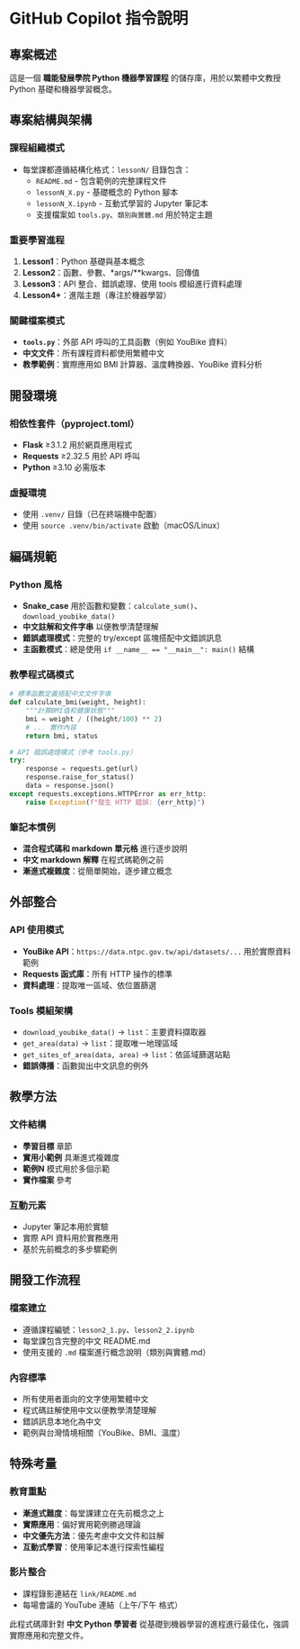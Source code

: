 # GitHub Copilot 指令說明

## 專案概述
這是一個 **職能發展學院 Python 機器學習課程** 的儲存庫，用於以繁體中文教授 Python 基礎和機器學習概念。

## 專案結構與架構

### 課程組織模式
- 每堂課都遵循結構化格式：`lessonN/` 目錄包含：
  - `README.md` - 包含範例的完整課程文件
  - `lessonN_X.py` - 基礎概念的 Python 腳本
  - `lessonN_X.ipynb` - 互動式學習的 Jupyter 筆記本
  - 支援檔案如 `tools.py`、`類別與實體.md` 用於特定主題

### 重要學習進程
1. **Lesson1**：Python 基礎與基本概念
2. **Lesson2**：函數、參數、*args/**kwargs、回傳值
3. **Lesson3**：API 整合、錯誤處理、使用 tools 模組進行資料處理
4. **Lesson4+**：進階主題（專注於機器學習）

### 關鍵檔案模式
- **`tools.py`**：外部 API 呼叫的工具函數（例如 YouBike 資料）
- **中文文件**：所有課程資料都使用繁體中文
- **教學範例**：實際應用如 BMI 計算器、溫度轉換器、YouBike 資料分析

## 開發環境

### 相依性套件（pyproject.toml）
- **Flask** ≥3.1.2 用於網頁應用程式
- **Requests** ≥2.32.5 用於 API 呼叫
- **Python** ≥3.10 必需版本

### 虛擬環境
- 使用 `.venv/` 目錄（已在終端機中配置）
- 使用 `source .venv/bin/activate` 啟動（macOS/Linux）

## 編碼規範

### Python 風格
- **Snake_case** 用於函數和變數：`calculate_sum()`、`download_youbike_data()`
- **中文註解和文件字串** 以便教學清楚理解
- **錯誤處理模式**：完整的 try/except 區塊搭配中文錯誤訊息
- **主函數模式**：總是使用 `if __name__ == "__main__": main()` 結構

### 教學程式碼模式
```python
# 標準函數定義搭配中文文件字串
def calculate_bmi(weight, height):
    """計算BMI值和健康狀態"""
    bmi = weight / ((height/100) ** 2)
    # ... 實作內容
    return bmi, status

# API 錯誤處理模式（參考 tools.py）
try:
    response = requests.get(url)
    response.raise_for_status()
    data = response.json()
except requests.exceptions.HTTPError as err_http:
    raise Exception(f"發生 HTTP 錯誤: {err_http}")
```

### 筆記本慣例
- **混合程式碼和 markdown 單元格** 進行逐步說明
- **中文 markdown 解釋** 在程式碼範例之前
- **漸進式複雜度**：從簡單開始，逐步建立概念

## 外部整合

### API 使用模式
- **YouBike API**：`https://data.ntpc.gov.tw/api/datasets/...` 用於實際資料範例
- **Requests 函式庫**：所有 HTTP 操作的標準
- **資料處理**：提取唯一區域、依位置篩選

### Tools 模組架構
- `download_youbike_data()` -> `list`：主要資料擷取器
- `get_area(data)` -> `list`：提取唯一地理區域
- `get_sites_of_area(data, area)` -> `list`：依區域篩選站點
- **錯誤傳播**：函數拋出中文訊息的例外

## 教學方法

### 文件結構
- **學習目標** 章節
- **實用小範例** 具漸進式複雜度
- **範例N** 模式用於多個示範
- **實作檔案** 參考

### 互動元素
- Jupyter 筆記本用於實驗
- 實際 API 資料用於實務應用
- 基於先前概念的多步驟範例

## 開發工作流程

### 檔案建立
- 遵循課程編號：`lesson2_1.py`、`lesson2_2.ipynb`
- 每堂課包含完整的中文 README.md
- 使用支援的 `.md` 檔案進行概念說明（類別與實體.md）

### 內容標準
- 所有使用者面向的文字使用繁體中文
- 程式碼註解使用中文以便教學清楚理解
- 錯誤訊息本地化為中文
- 範例與台灣情境相關（YouBike、BMI、溫度）

## 特殊考量

### 教育重點
- **漸進式難度**：每堂課建立在先前概念之上
- **實際應用**：偏好實用範例勝過理論
- **中文優先方法**：優先考慮中文文件和註解
- **互動式學習**：使用筆記本進行探索性編程

### 影片整合
- 課程錄影連結在 `link/README.md`
- 每場會議的 YouTube 連結（上午/下午 格式）

此程式碼庫針對 **中文 Python 學習者** 從基礎到機器學習的進程進行最佳化，強調實際應用和完整文件。